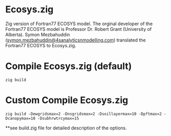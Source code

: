 # Ecosys.zig
Zig version of Fortran77 ECOSYS model. The orginal developer of the Fortran77 ECOSYS model is Professor Dr. Robert Grant (University of Alberta). Symon Mezbahuddin (symon.mezbahuddin@4sanalyticsnmodelling.com) translated the Fortran77 ECOSYS to Ecosys.zig.

# Compile Ecosys.zig (default)
`zig build`

# Custom Compile Ecosys.zig
`zig build -Dewgridsmax=2 -Dnsgridsmax=2 -Dsoillayermax=10 -Dpftmax=2 -Dcanopymax=10 -Dsubhrwtrcymax=15`

**see build.zig file for detailed description of the options.
